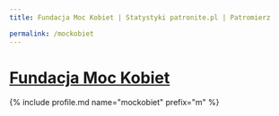 ```yaml
---
title: Fundacja Moc Kobiet | Statystyki patronite.pl | Patromierz

permalink: /mockobiet
---
```


# [Fundacja Moc Kobiet](https://patronite.pl/mockobiet)

{% include profile.md name="mockobiet" prefix="m" %}
